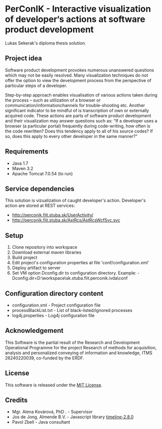 # PerConIK - Interactive visualization of developer‘s actions at software product development

Lukas Sekerak's diploma thesis solution.

## Project idea

Software product development provokes numerous unanswered questions which may not be easily resolved. Many visualization techniques do not offer the option to view the development process from the perspective of particular steps of a developer.  

Step-by-step approach enables visualisation of various actions taken during the process – such as utilization of a browser or communication/informationchannels for trouble-shooting etc. Another significant indicator to be mindful of is transcription of own or externally acquired code. These actions are parts of software product development and their visualization may answer questions such as: “If a developer uses a browser (a particular portal) frequently during code-writing, how often is the code rewritten? Does this tendency apply to all of his source codes? If so, does this apply to every other developer in the same manner?”

## Requirements

- Java 1.7
- Maven 3.2
- Apache Tomcat 7.0.54 (to run)

## Service dependencies
This solution is vizualization of caught developer's action.
Developer's action are stored at REST services:

* http://perconik.fiit.stuba.sk/UserActivity/
* http://perconik.fiit.stuba.sk/AstRcs/AstRcsWcfSvc.svc

## Setup

1. Clone repository into workspace
2. Download external maven libraries
3. Build project
4. Edit project's configuration properties at file 'conf/configuration.xml'
4. Deploy artifact to server
5. Set VM option Dconfig.dir to configuration directory.
    Example: -Dconfig.dir=D:\workspace\sk.stuba.fiit.perconik.ivda\conf

## Configuration directory content
- configuration.xml - Project configuration file  
- processBlackList.txt - List of black-listed/ignored processes  
- log4j.properties - Log4j configuration file
  
## Acknowledgement

This Software is the partial result of the Research and Development
Operational Programme for the project Research of methods for acquisition,
analysis and personalized conveying of information and knowledge,
ITMS 26240220039, co-funded by the ERDF.

## License

This software is released under the [MIT License](LICENSE.md).

## Credits
- Mgr. Alena Kovárová, PhD . - Supervisor 
- Jos de Jong, Almende B.V. - Javascript library [timeline-2.8.0](http://almende.github.io/chap-links-library/timeline.html)
- Pavol Zbell - Java consultant 
